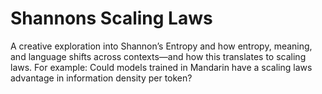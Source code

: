 # Shannons Scaling Laws
A creative exploration into Shannon’s Entropy and how entropy, meaning, and language shifts across contexts—and how this translates to scaling laws. For example: Could models trained in Mandarin have a scaling laws advantage in information density per token?
